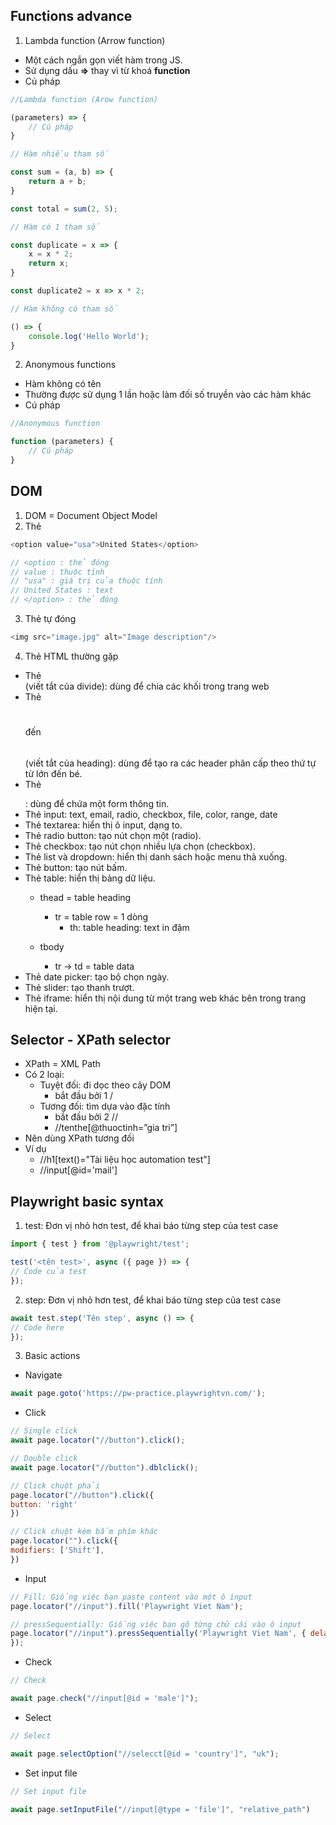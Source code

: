 ## Functions advance
1. Lambda function (Arrow function)
- Một cách ngắn gọn viết hàm trong JS.
- Sử dụng dấu **=>** thay vì từ khoá **function**
- Cú pháp
```js
//Lambda function (Arow function)

(parameters) => {
    // Cú pháp
}
```
```js
// Hàm nhiều tham số

const sum = (a, b) => {
    return a + b;
}

const total = sum(2, 5);
```
```js
// Hàm có 1 tham số

const duplicate = x => {
    x = x * 2;
    return x;
}

const duplicate2 = x => x * 2;
```
```js
// Hàm không có tham số

() => {
    console.log('Hello World');
}
```
2. Anonymous functions
- Hàm không có tên
- Thường được sử dụng 1 lần hoặc làm đối số truyền vào các hàm khác
- Cú pháp
```js
//Anonymous function

function (parameters) {
    // Cú pháp
}
```
## DOM
1. DOM = Document Object Model
2. Thẻ
```js
<option value="usa">United States</option>

// <option : thẻ đóng
// value : thuộc tính
// "usa" : giá trị của thuộc tính
// United States : text
// </option> : thẻ đóng
```
3. Thẻ tự đóng
```js
<img src="image.jpg" alt="Image description"/>
```
4. Thẻ HTML thường gặp
- Thẻ <div> (viết tắt của divide): dùng để chia các khối trong trang web
- Thẻ <h1></h1> đến <h6></h6> (viết tắt của heading): dùng để tạo ra các header phân cấp
theo thứ tự từ lớn đến bé.
- Thẻ <form></form>: dùng để chứa một form thông tin.
- Thẻ input: text, email, radio, checkbox, file, color, range, date
- Thẻ textarea: hiển thị ô input, dạng to.
- Thẻ radio button: tạo nút chọn một (radio).
- Thẻ checkbox: tạo nút chọn nhiều lựa chọn (checkbox).
- Thẻ list và dropdown: hiển thị danh sách hoặc menu thả xuống.
- Thẻ button: tạo nút bấm.
- Thẻ table: hiển thị bảng dữ liệu.
    - thead = table heading
        - tr = table row = 1 dòng
            - th: table heading: text in đậm

    - tbody
        - tr -> td = table data
- Thẻ date picker: tạo bộ chọn ngày.
- Thẻ slider: tạo thanh trượt.
- Thẻ iframe: hiển thị nội dung từ một trang web khác bên trong trang hiện tại.
## Selector - XPath selector
- XPath = XML Path
- Có 2 loại:
    - Tuyệt đối: đi dọc theo cây DOM
        - bắt đầu bởi 1 /
    - Tương đối: tìm dựa vào đặc tính
        - bắt đầu bởi 2 //
        - //tenthe[@thuoctinh=”gia tri”]
- Nên dùng XPath tương đối
- Ví dụ
    - //h1[text()="Tài liệu học automation test"]
    - //input[@id='mail']
## Playwright basic syntax
1. test: Đơn vị nhỏ hơn test, để khai báo từng step của test case
```js
import { test } from '@playwright/test';

test('<tên test>', async ({ page }) => {
// Code của test
});
```
2. step: Đơn vị nhỏ hơn test, để khai báo từng step của test case
```js
await test.step('Tên step', async () => {
// Code here
});
```
3. Basic actions
- Navigate
```js
await page.goto('https://pw-practice.playwrightvn.com/');
```
- Click
```js
// Single click
await page.locator("//button").click();

// Double click
await page.locator("//button").dblclick();

// Click chuột phải
page.locator("//button").click({
button: 'right'
})

// Click chuột kèm bấm phím khác
page.locator("").click({
modifiers: ['Shift'],
})
```
- Input
```js
// Fill: Giống việc bạn paste content vào một ô input
page.locator("//input").fill('Playwright Viet Nam');

// pressSequentially: Giống việc bạn gõ từng chữ cái vào ô input
page.locator("//input").pressSequentially('Playwright Viet Nam', { delay: 100,
});
```
- Check
```js
// Check

await page.check("//input[@id = 'male']");
```
- Select
```js
// Select

await page.selectOption("//selecct[@id = 'country']", "uk");
```
- Set input file
```js
// Set input file

await page.setInputFile("//input[@type = 'file']", "relative_path")
```